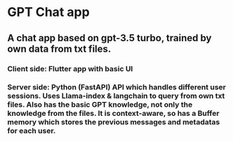 # GPT Chat app
## A chat app based on gpt-3.5 turbo, trained by own data from txt files. 
### Client side: Flutter app with basic UI
### Server side: Python (FastAPI) API which handles different user sessions. Uses Llama-index & langchain to query from own txt files. Also has the basic GPT knowledge, not only the knowledge from the files. It is context-aware, so has a Buffer memory which stores the previous messages and metadatas for each user.
